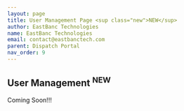 ```yaml
---
layout: page
title: User Management Page <sup class="new">NEW</sup>
author: EastBanc Technologies
name: EastBanc Technologies
email: contact@eastbanctech.com
parent: Dispatch Portal
nav_order: 9
---
```


<section id="user-management-page" markdown="1">

# User Management <sup class="new">NEW</sup>


Coming Soon!!! 


